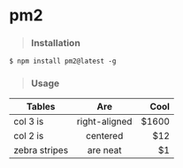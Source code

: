 # pm2 

> ### Installation

    $ npm install pm2@latest -g

> ### Usage



| Tables        | Are           | Cool   |
| ------------- |:-------------:| -----:|
| col 3 is      | right-aligned | $1600 |
| col 2 is      | centered      |   $12 |
| zebra stripes | are neat      |    $1 |
